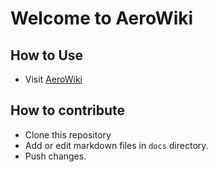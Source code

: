 # Welcome to AeroWiki

## How to Use

* Visit [AeroWiki](https://mit-aero.github.io/wiki)

## How to contribute

* Clone this repository
* Add or edit markdown files in `docs` directory.
* Push changes.
